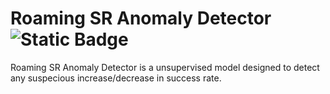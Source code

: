 # **Roaming SR Anomaly Detector** ![Static Badge](https://img.shields.io/badge/RoamingRI-orange)
Roaming SR Anomaly Detector is a unsupervised model designed to detect any suspecious increase/decrease in success rate. 
